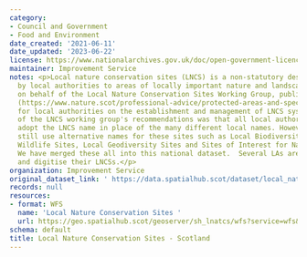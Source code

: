 ```yaml
---
category:
- Council and Government
- Food and Environment
date_created: '2021-06-11'
date_updated: '2023-06-22'
license: https://www.nationalarchives.gov.uk/doc/open-government-licence/version/3/
maintainer: Improvement Service
notes: <p>Local nature conservation sites (LNCS) is a non-statutory designation given
  by local authorities to areas of locally important nature and landscapes. NatureScot,
  on behalf of the Local Nature Conservation Sites Working Group, published guidance
  (https://www.nature.scot/professional-advice/protected-areas-and-species/protected-areas/local-designations/local-nature-conservation-sites)
  for local authorities on the establishment and management of LNCS systems in Scotland.   One
  of the LNCS working group's recommendations was that all local authorities should
  adopt the LNCS name in place of the many different local names. However, many councils
  still use alternative names for these sites such as Local Biodiversity Sites, Local
  Wildlife Sites, Local Geodiversity Sites and Sites of Interest for Nature Conservation.
  We have merged these all into this national dataset.  Several LAs are still to confirm
  and digitise their LNCSs.</p>
organization: Improvement Service
original_dataset_link: ' https://data.spatialhub.scot/dataset/local_nature_conservation_sites-is'
records: null
resources:
- format: WFS
  name: 'Local Nature Conservation Sites '
  url: https://geo.spatialhub.scot/geoserver/sh_lnatcs/wfs?service=wfs&typeName=sh_lnatcs:pub_lnatcs
schema: default
title: Local Nature Conservation Sites - Scotland
---
```

